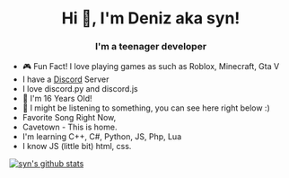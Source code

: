 <h1 align="center">Hi 👋, I'm Deniz aka syn!</h1>
<h3 align="center">I'm a teenager developer</h3>

  - 🎮 Fun Fact! I love playing games as such as Roblox, Minecraft, Gta V
  -  I have a [Discord](https://discord.gg/zruemCweEk) Server
  -  I love discord.py and discord.js
  - 🤏 I'm 16 Years Old!
  - 🎵 I might be listening to something, you can see here right below :)
  - Favorite Song Right Now, 
  - Cavetown - This is home.
  - I'm learning C++, C#, Python, JS, Php, Lua
  - I know JS (little bit) html, css.
 
[![syn's github stats](https://github-readme-stats.vercel.app/api?username=maybesyn&theme=great-gatsby&show_icons=true)](https://github.com/maybesyn/github-readme-stats)





